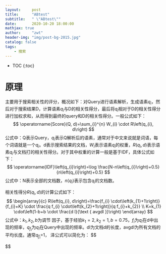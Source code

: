 ```yaml
---
layout:     post
title:      "ABtest"
subtitle:   " \"ABtest\""
date:       2020-10-20 18:00:00
mathjax: true
author:     "zwt"
header-img: "img/post-bg-2015.jpg"
catalog: false
tags:
    - 搜索
---
```

* TOC
{:toc}
# 原理

主要用于搜索相关性的评分，概况如下：对Query进行语素解析，生成语素$q_i$，然后对于搜索结果D，计算语素$q_i$与D的相关性得分，最后将$q_i$相对于D的相关性得分进行加权求和，从而得到最终的query和D的相关性得分。一般公式如下：
$$
\operatorname{Score}(Q, d)=\sum_{i}^{n} W_{i} \cdot R\left(q_{i}, d\right)
$$
公式中：Q表示Query，$q_i$表示Q解析后的语素，通常对于中文来说就是词语，每个词语就是一个$q_i$。d表示搜索结果的文档，$W_i$表示语素$q_i$的权重，$R(q_i, d)$表示语素$q_i$与文档打的相关性得分。对于其中权重的计算一般是基于IDF，具体公式如下：
$$
\operatorname{IDF}\left(q_{i}\right)=\log \frac{N-n\left(q_{i}\right)+0.5}{n\left(q_{i}\right)+0.5}
$$
公式中：N表示全部的文档数，$n(q_i)$表示包含$q_i$的文档数。

相关性得分$R(q_i,d)$的计算公式如下：
$$
\begin{array}{c}
R\left(q_{i}, d\right)=\frac{f_{i} \cdot\left(k_{1}+1\right)}{f_{i}+K} \cdot \frac{q f_{i} \cdot\left(k_{2}+1\right)}{q f_{i}+k_{2}} \\
K=k_{1} \cdot\left(1-b+b \cdot \frac{d l}{\text { avgdl }}\right)
\end{array}
$$
公式中：$k_1, k_2, b$为调节 因子，基于经验$k_1 = 2,k_2=1, b=0.75$，$f_i$为$q_i$在d中出现的频率，$q_{f_i}$为$q_i$在Query中出现的频率。dl为文档d的长度，avgdl为所有文档的平均长度。通常$q_{f_i}$=1， 泽公式可以简化为：
$$

$$